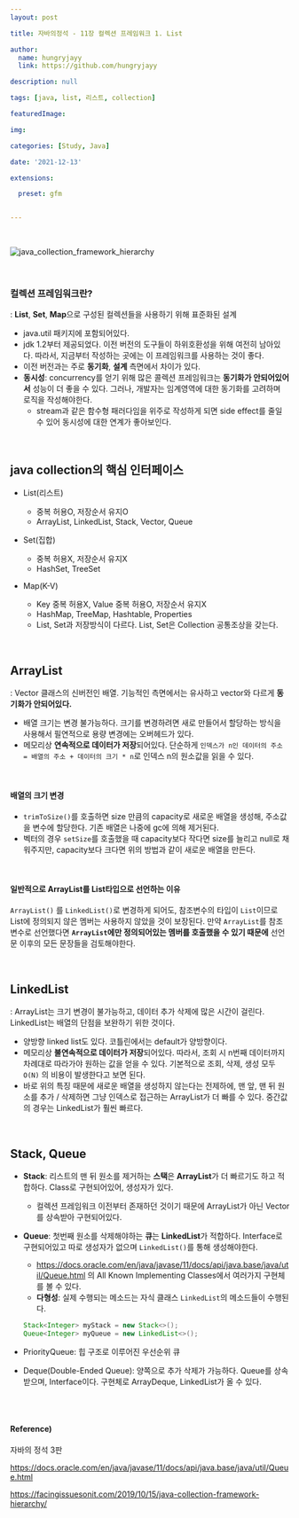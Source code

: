 ```yaml
---
layout: post

title: 자바의정석 - 11장 컬렉션 프레임워크 1. List

author: 
  name: hungryjayy
  link: https://github.com/hungryjayy

description: null

tags: [java, list, 리스트, collection]

featuredImage: 

img: 

categories: [Study, Java]

date: '2021-12-13'

extensions:

  preset: gfm


---
```


<br>

![java_collection_framework_hierarchy](https://hungryjayy.github.io/assets/img/Java/java_collection_framework_hierarchy.jpeg)

<br>

### 컬렉션 프레임워크란?

: **List**, **Set**, **Map**으로 구성된 컬렉션들을 사용하기 위해 표준화된 설계

* java.util 패키지에 포함되어있다.
* jdk 1.2부터 제공되었다. 이전 버전의 도구들이 하위호환성을 위해 여전히 남아있다. 따라서, 지금부터 작성하는 곳에는 이 프레임워크를 사용하는 것이 좋다.
* 이전 버전과는 주로 **동기화**, **설계** 측면에서 차이가 있다.
* **동시성**: concurrency를 얻기 위해 많은 콜렉션 프레임워크는 **동기화가 안되어있어서** 성능이 더 좋을 수 있다. 그러나, 개발자는 임계영역에 대한 동기화를 고려하며 로직을 작성해야한다.
  * stream과 같은 함수형 패러다임을 위주로 작성하게 되면 side effect를 줄일 수 있어 동시성에 대한 연계가 좋아보인다.


<br>

## java collection의 핵심 인터페이스 

* List(리스트)
  * 중복 허용O, 저장순서 유지O
  * ArrayList, LinkedList, Stack, Vector, Queue

* Set(집합)
  * 중복 허용X, 저장순서 유지X
  * HashSet, TreeSet

* Map(K-V)
  * Key 중복 허용X, Value 중복 허용O, 저장순서 유지X
  * HashMap, TreeMap, Hashtable, Properties
  * List, Set과 저장방식이 다르다. List, Set은 Collection 공통조상을 갖는다.

<br>

## ArrayList

: Vector 클래스의 신버전인 배열. 기능적인 측면에서는 유사하고 vector와 다르게 **동기화가 안되어있다.**

* 배열 크기는 변경 불가능하다. 크기를 변경하려면 새로 만들어서 할당하는 방식을 사용해서 필연적으로 용량 변경에는 오버헤드가 있다.
* 메모리상 **연속적으로 데이터가 저장**되어있다. 단순하게 `인덱스가 n인 데이터의 주소 = 배열의 주소 + 데이터의 크기 * n`로 인덱스 n의 원소값을 읽을 수 있다.

<br>

#### 배열의 크기 변경

* `trimToSize()`를 호출하면 size 만큼의 capacity로 새로운 배열을 생성해, 주소값을 변수에 할당한다. 기존 배열은 나중에 gc에 의해 제거된다.
* 벡터의 경우 `setSize`를 호출했을 때 capacity보다 작다면 size를 늘리고 null로 채워주지만, capacity보다 크다면 위의 방법과 같이 새로운 배열을 만든다.

<br>

#### 일반적으로 ArrayList를 List타입으로 선언하는 이유

 `ArrayList()` 를 `LinkedList()`로 변경하게 되어도, 참조변수의 타입이 `List`이므로 List에 정의되지 않은 멤버는 사용하지 않았을 것이 보장된다. 만약 `ArrayList`를 참조변수로 선언했다면 **`ArrayList`에만 정의되어있는 멤버를 호출했을 수 있기 때문에** 선언문 이후의 모든 문장들을 검토해야한다.

<br>

## LinkedList

: ArrayList는 크기 변경이 불가능하고, 데이터 추가 삭제에 많은 시간이 걸린다. LinkedList는 배열의 단점을 보완하기 위한 것이다.

* 양방향 linked list도 있다. 코틀린에서는 default가 양방향이다.
* 메모리상 **불연속적으로 데이터가 저장**되어있다. 따라서, 조회 시 n번째 데이터까지 차례대로 따라가야 원하는 값을 얻을 수 있다. 기본적으로 조회, 삭제, 생성 모두 `O(N)` 의 비용이 발생한다고 보면 된다.
* 바로 위의 특징 때문에 새로운 배열을 생성하지 않는다는 전제하에, 맨 앞, 맨 뒤 원소를 추가 / 삭제하면 그냥 인덱스로 접근하는 ArrayList가 더 빠를 수 있다. 중간값의 경우는 LinkedList가 훨씬 빠르다.

<br>

## Stack, Queue

* **Stack**: 리스트의 맨 뒤 원소를 제거하는 **스택**은 **ArrayList**가 더 빠르기도 하고 적합하다. Class로 구현되어있어, 생성자가 있다.

  * 컬렉션 프레임워크 이전부터 존재하던 것이기 때문에 ArrayList가 아닌 Vector를 상속받아 구현되어있다.

* **Queue**: 첫번째 원소를 삭제해야하는 **큐**는 **LinkedList**가 적합하다. Interface로 구현되어있고 따로 생성자가 없으며 `LinkedList()`를 통해 생성해야한다.

  * https://docs.oracle.com/en/java/javase/11/docs/api/java.base/java/util/Queue.html 의 All Known Implementing Classes에서 여러가지 구현체를 볼 수 있다.
  * **다형성**: 실제 수행되는 메소드는 자식 클래스 `LinkedList`의 메소드들이 수행된다.

  ```java
  Stack<Integer> myStack = new Stack<>();
  Queue<Integer> myQueue = new LinkedList<>();
  ```

* PriorityQueue: 힙 구조로 이루어진 우선순위 큐

* Deque(Double-Ended Queue): 양쪽으로 추가 삭제가 가능하다. Queue를 상속받으며, Interface이다. 구현체로 ArrayDeque, LinkedList가 올 수 있다.

<br><br>

#### Reference)

자바의 정석 3판

https://docs.oracle.com/en/java/javase/11/docs/api/java.base/java/util/Queue.html

https://facingissuesonit.com/2019/10/15/java-collection-framework-hierarchy/